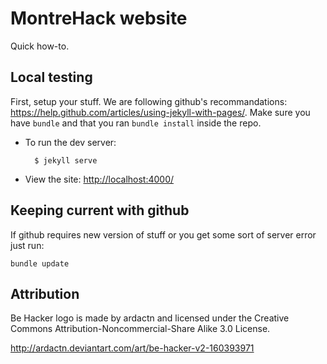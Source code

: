 # MontreHack website
Quick how-to.

## Local testing

First, setup your stuff. We are following github's recommandations: <https://help.github.com/articles/using-jekyll-with-pages/>. Make sure you have `bundle` and that you ran `bundle install` inside the repo.

* To run the dev server:

        $ jekyll serve

* View the site: <http://localhost:4000/>

## Keeping current with github

If github requires new version of stuff or you get some sort of server error
just run:

	bundle update

## Attribution

Be Hacker logo is made by ardactn and licensed under the Creative Commons
Attribution-Noncommercial-Share Alike 3.0 License.

http://ardactn.deviantart.com/art/be-hacker-v2-160393971
